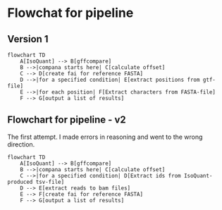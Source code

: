 # Flowchat for pipeline

## Version 1

```mermaid
flowchart TD
    A[IsoQuant] --> B[gffcompare]
    B -->|compana starts here| C[calculate offset]
    C --> D[create fai for reference FASTA]
    D -->|for a specified condition| E[extract positions from gtf-file]
    E -->|for each position| F[Extract characters from FASTA-file]
    F --> G[output a list of results]
```


## Flowchart for pipeline - v2
The first attempt. I made errors in reasoning and went to the wrong direction. 

```mermaid
flowchart TD
    A[IsoQuant] --> B[gffcompare]
    B -->|compana starts here| C[calculate offset]
    C -->|for a specified condition| D[Extract ids from IsoQuant-produced tsv-file]
    D --> E[extract reads to bam files]
    E --> F[create fai for reference FASTA]
    F --> G[output a list of results]
```